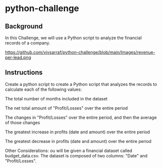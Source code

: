 # python-challenge

## Background
In this Challenge, we will use a Python script to analyze the financial records of a company. 

https://github.com/vivsarraf/python-challenge/blob/main/Images/revenue-per-lead.png

## Instructions
Create a python script to create a Python script that analyzes the records to calculate each of the following values:

The total number of months included in the dataset

The net total amount of "Profit/Losses" over the entire period

The changes in "Profit/Losses" over the entire period, and then the average of those changes

The greatest increase in profits (date and amount) over the entire period

The greatest decrease in profits (date and amount) over the entire period

Other Considerations:
ou will be given a financial dataset called budget_data.csv. The dataset is composed of two columns: "Date" and "Profit/Losses".
